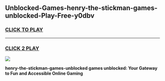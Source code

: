 
## Unblocked-Games-henry-the-stickman-games-unblocked-Play-Free-y0dbv
<h3>
<a href="https://premium76.site?title=henry-the-stickman-games-unblocked&ref=18A">CLICK TO PLAY</a></h3>
<hr>

<h3>
<a href="https://premium76.site?title=henry-the-stickman-games-unblocked&ref=18A">CLICK 2 PLAY</a>
  
</h3>

<a href="https://premium76.site?title=henry-the-stickman-games-unblocked&ref=18A"><img src="https://clearcache.store/games.png"></a>


**henry-the-stickman-games-unblocked games unblocked: Your Gateway to Fun and Accessible Online Gaming**
